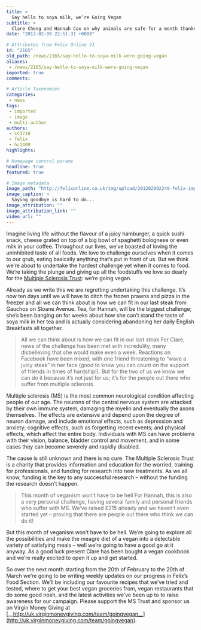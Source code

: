 ```yaml
---
title: >
  Say hello to soya milk, we’re Going Vegan
subtitle: >
  Clare Cheng and Hannah Cox on why animals are safe for a month thanks to the MS Trust
date: "2012-02-09 22:51:31 +0000"

# Attributes from Felix Online V1
id: "2165"
old_path: /news/2165/say-hello-to-soya-milk-were-going-vegan
aliases:
 - /news/2165/say-hello-to-soya-milk-were-going-vegan
imported: true
comments:

# Article Taxonomies
categories:
 - news
tags:
 - imported
 - image
 - multi-author
authors:
 - cc3710
 - felix
 - hc1409
highlights:

# Homepage control params
headline: true
featured: true

# Image metadata
image_path: "http://felixonline.co.uk/img/upload/201202092249-felix-img-20120207-00363.jpg"
image_caption: >
  Saying goodbye is hard to do...
image_attribution: ""
image_attribution_link: ""
video_url: ""
---
```


Imagine living life without the flavour of a juicy hamburger, a quick sushi snack, cheese grated on top of a big bowl of spaghetti bolognese or even milk in your coffee. Throughout our lives, we’ve boasted of loving the uninhibited taste of all foods. We love to challenge ourselves when it comes to our grub, eating basically anything that’s put in front of us. But we think we’re about to undertake the hardest challenge yet when it comes to food. We’re taking the plunge and giving up all the foodstuffs we love so dearly for the [Multiple Sclerosis Trust](http://www.mstrust.org.uk/): we’re going vegan.

Already as we write this we are regretting undertaking this challenge. It’s now ten days until we will have to ditch the frozen prawns and pizza in the freezer and all we can think about is how we can fit in our last steak from Gauchos on Sloane Avenue. Tea, for Hannah, will be the biggest challenge; she’s been banging on for weeks about how she can’t stand the taste of soya milk in her tea and is actually considering abandoning her daily English Breakfasts all together.
> All we can think about is how we can fit in our last steak
For Clare, news of the challenge has been met with incredulity, many disbelieving that she would make even a week. Reactions on Facebook have been mixed, with one friend threatening to “wave a juicy steak” in her face (good to know you can count on the support of friends in times of hardship!). But for the two of us we know we can do it because it’s not just for us; it’s for the people out there who suffer from multiple sclerosis.

Multiple sclerosis (MS) is the most common neurological condition affecting people of our age. The neurons of the central nervous system are attacked by their own immune system, damaging the myelin and eventually the axons themselves. The effects are extensive and depend upon the degree of neuron damage, and include emotional effects, such as depression and anxiety; cognitive effects, such as forgetting recent events; and physical effects, which affect the entire body. Individuals with MS can have problems with their vision, balance, bladder control and movement, and in some cases they can become severely and rapidly disabled.

The cause is still unknown and there is no cure. The Multiple Sclerosis Trust is a charity that provides information and education for the worried, training for professionals, and funding for research into new treatments. As we all know, funding is the key to any successful research – without the funding the research doesn’t happen.
> This month of veganism won’t have to be hell
For Hannah, this is also a very personal challenge, having several family and personal friends who suffer with MS. We’ve raised £215 already and we haven’t even started yet – proving that there are people out there who think we can do it!

But this month of veganism won’t have to be hell. We’re going to explore all the possibilities and make the meagre diet of a vegan into a delectable variety of satisfying meals – well we’re going to have a good go at it anyway. As a good luck present Clare has been bought a vegan cookbook and we’re really excited to open it up and get started.

So over the next month starting from the 20th of February to the 20th of March we’re going to be writing weekly updates on our progress in Felix’s Food Section. We’ll be including our favourite recipes that we’ve tried and tested, where to get your best vegan groceries from, vegan restaurants that do some good nosh, and the latest activities we’ve been up to to raise awareness for our campaign. Please support the MS Trust and sponsor us on Virgin Money Giving at [__http://uk.virginmoneygiving.com/team/goingvegan__](http://uk.virginmoneygiving.com/team/goingvegan).

